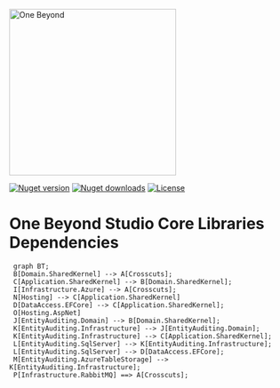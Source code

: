 <p>
  <a href="https://one-beyond.com">
    <img src="Logo.png" width="300" alt="One Beyond" />
  </a>
</p>

[![Nuget version](https://img.shields.io/nuget/v/OneBeyond.Studio.Crosscuts?style=plastic)](https://www.nuget.org/packages/OneBeyond.Studio.Crosscuts)
[![Nuget downloads](https://img.shields.io/nuget/dt/OneBeyond.Studio.Crosscuts?style=plastic)](https://www.nuget.org/packages/OneBeyond.Studio.Crosscuts)
[![License](https://img.shields.io/github/license/OneBeyond/onebeyond-studio-core?style=plastic)](LICENSE)


# One Beyond Studio Core Libraries Dependencies

```mermaid
 graph BT;
 B[Domain.SharedKernel] --> A[Crosscuts];
 C[Application.SharedKernel] --> B[Domain.SharedKernel];
 I[Infrastructure.Azure] --> A[Crosscuts];
 N[Hosting] --> C[Application.SharedKernel]
 D[DataAccess.EFCore] --> C[Application.SharedKernel];
 O[Hosting.AspNet]
 J[EntityAuditing.Domain] --> B[Domain.SharedKernel];
 K[EntityAuditing.Infrastructure] --> J[EntityAuditing.Domain];
 K[EntityAuditing.Infrastructure] --> C[Application.SharedKernel];
 L[EntityAuditing.SqlServer] --> K[EntityAuditing.Infrastructure];
 L[EntityAuditing.SqlServer] --> D[DataAccess.EFCore];
 M[EntityAuditing.AzureTableStorage] --> K[EntityAuditing.Infrastructure];
 P[Infrastructure.RabbitMQ] ==> A[Crosscuts];
```

